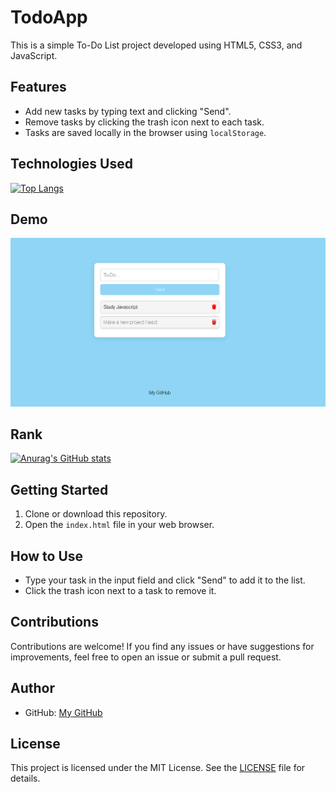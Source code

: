 # TodoApp

This is a simple To-Do List project developed using HTML5, CSS3, and JavaScript.



## Features

- Add new tasks by typing text and clicking "Send".
- Remove tasks by clicking the trash icon next to each task.
- Tasks are saved locally in the browser using `localStorage`.


## Technologies Used
[![Top Langs](https://github-readme-stats.vercel.app/api/top-langs/?username=ascenindex)](https://github.com/anuraghazra/github-readme-stats)


## Demo

![Screenshot](demoProjectTodo.PNG)

## Rank

[![Anurag's GitHub stats](https://github-readme-stats.vercel.app/api?username=ascenindex)](https://github.com/ascenindex/github-readme-stats)

## Getting Started

1. Clone or download this repository.
2. Open the `index.html` file in your web browser.

## How to Use

- Type your task in the input field and click "Send" to add it to the list.
- Click the trash icon next to a task to remove it.

## Contributions

Contributions are welcome! If you find any issues or have suggestions for improvements, feel free to open an issue or submit a pull request.

## Author


- GitHub: [My GitHub](https://github.com/Ascenindex)

## License

This project is licensed under the MIT License. See the [LICENSE](LICENSE) file for details.
